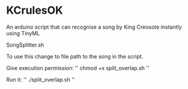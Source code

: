 # KCrulesOK
An arduino script that can recognise a song by King Creosote instantly using TinyML


SongSplitter.sh

To use this change to file path to the song in the script.

Give execution permission: 
''
chmod +x split_overlap.sh
''

Run it: 
''
./split_overlap.sh
''
